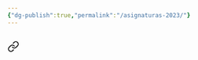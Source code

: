 ```yaml
---
{"dg-publish":true,"permalink":"/asignaturas-2023/"}
---
```



## 
<div class="transclusion internal-embed is-loaded"><div class="markdown-embed">





</div></div>




## 
<div class="transclusion internal-embed is-loaded"><a class="markdown-embed-link" href="/topicos-avanzados-de-ingenieria-de-software/topicos-avanzados-de-ingenieria-de-software/" aria-label="Open link"><svg xmlns="http://www.w3.org/2000/svg" width="24" height="24" viewBox="0 0 24 24" fill="none" stroke="currentColor" stroke-width="2" stroke-linecap="round" stroke-linejoin="round" class="svg-icon lucide-link"><path d="M10 13a5 5 0 0 0 7.54.54l3-3a5 5 0 0 0-7.07-7.07l-1.72 1.71"></path><path d="M14 11a5 5 0 0 0-7.54-.54l-3 3a5 5 0 0 0 7.07 7.07l1.71-1.71"></path></svg></a><div class="markdown-embed">






</div></div>







